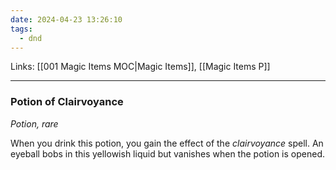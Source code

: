 ```yaml
---
date: 2024-04-23 13:26:10
tags:
  - dnd
---
```

Links: [[001 Magic Items MOC|Magic Items]], [[Magic Items P]]
___
### Potion of Clairvoyance

*Potion, rare*

When you drink this potion, you gain the effect of the *clairvoyance* spell. An eyeball bobs in this yellowish liquid but vanishes when the potion is opened.
